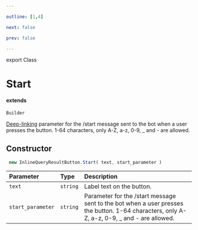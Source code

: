 ```yaml
---

outline: [1,4]

next: false

prev: false

---
```


export Class
# Start
#### extends
 `Builder`

[Deep-linking](https://core.telegram.org/bots/features#deep-linking) parameter for the /start message sent to the bot when a user presses the button. 1-64 characters, only A-Z, a-z, 0-9, _ and - are allowed.

## Constructor
```ts
 new InlineQueryResultButton.Start( text, start_parameter )
 ```
| Parameter | Type | Description |
| :--- | :--- | :--- |
| `text` | `string` | Label text on the button. |
| `start_parameter` | `string` | Parameter for the /start message sent to the bot when a user presses the button. 1-64 characters, only A-Z, a-z, 0-9, _ and - are allowed. |
